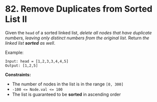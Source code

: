 # 82. Remove Duplicates from Sorted List II

Given the `head` of a sorted linked list, *delete all nodes that have duplicate numbers, leaving only distinct numbers from the original list*. Return *the linked list **sorted** as well*.

Example:
```
Input: head = [1,2,3,3,4,4,5]
Output: [1,2,5]
```

**Constraints:**
- The number of nodes in the list is in the range `[0, 300]`
- `-100 <= Node.val <= 100`
- The list is guaranteed to be **sorted** in ascending order
